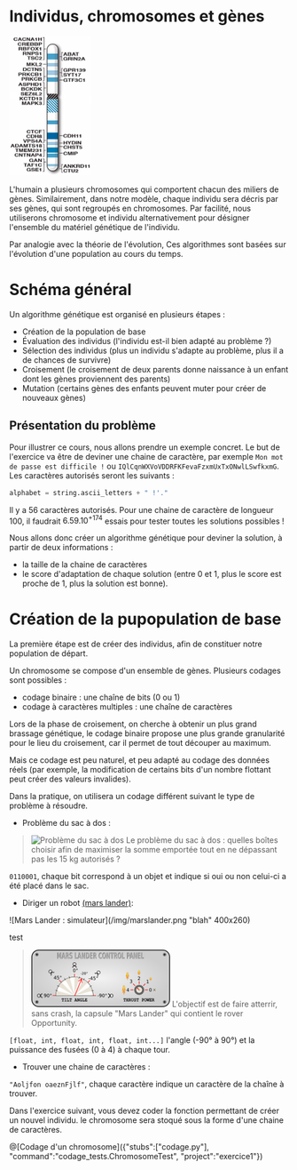 # Individus, chromosomes et gènes

![Gènes du chromosome 16 humain](/img/Human_chromosome_16_with_ASD_genes_from_IJMS-16-06464.png "Gènes du chromosome 16 humain")

L'humain a plusieurs chromosomes qui comportent chacun des miliers de gènes. Similairement, dans notre modèle, chaque individu sera décris par ses gènes, qui sont regroupés en chromosomes. Par facilité, nous utiliserons chromosome et individu alternativement pour désigner l'ensemble du matériel génétique de l'individu.

Par analogie avec la théorie de l'évolution, Ces algorithmes sont basées sur l'évolution d'une population au cours du temps.

# Schéma général

Un algorithme génétique est organisé en plusieurs étapes :
 * Création de la population de base
 * Évaluation des individus (l'individu est-il bien adapté au problème ?)
 * Sélection des individus (plus un individu s'adapte au problème, plus il a de chances de survivre)
 * Croisement (le croisement de deux parents donne naissance à un enfant dont les gènes proviennent des parents)
 * Mutation (certains gènes des enfants peuvent muter pour créer de nouveaux gènes)

## Présentation du problème
Pour illustrer ce cours, nous allons prendre un exemple concret.
Le but de l'exercice va être de deviner une chaine de caractère, par exemple `Mon mot de passe est difficile !` ou `IQlCqnWXVoVDDRFKFevaFzxmUxTxONwlLSwfkxmG`.
Les caractères autorisés seront les suivants :
```python
alphabet = string.ascii_letters + " !'."
```
Il y a 56 caractères autorisés. Pour une chaine de caractère de longueur 100, il faudrait $`6.59.10^{+174}`$ essais pour tester toutes les solutions possibles !

Nous allons donc créer un algorithme génétique pour deviner la solution, à partir de deux informations :
 * la taille de la chaine de caractères
 * le score d'adaptation de chaque solution (entre 0 et 1, plus le score est proche de 1, plus la solution est bonne).
 
# Création de la pupopulation de base

La première étape est de créer des individus, afin de constituer notre population de départ.

Un chromosome se compose d'un ensemble de gènes. Plusieurs codages sont possibles :
 * codage binaire : une chaîne de bits (0 ou 1)
 * codage à caractères multiples : une chaîne de caractères
 
Lors de la phase de croisement, on cherche à obtenir un plus grand brassage génétique, le codage binaire propose une plus grande granularité pour le lieu du croisement, car il permet de tout découper au maximum. 

Mais ce codage est peu naturel, et peu adapté au codage des données réels (par exemple, la modification de certains bits d'un nombre flottant peut créer des valeurs invalides).

Dans la pratique, on utilisera un codage différent suivant le type de problème à résoudre.

 * Problème du sac à dos :
 
> ![Problème du sac à dos](/img/Knapsack.svg "Problème du sac à dos")
> Le problème du sac à dos : quelles boîtes choisir afin de maximiser la somme emportée tout en ne dépassant pas les 15 kg autorisés ?
 
`0110001`, chaque bit correspond à un objet et indique si oui ou non celui-ci a été placé dans le sac.

 * Diriger un robot [(mars lander)](https://www.codingame.com/training/easy/mars-lander-episode-1):
 
![Mars Lander : simulateur](/img/marslander.png "blah" 400x260)

test

> 
> ![Mars Lander : console](/img/ControlPanel.png "Mars Lander : console")
> L'objectif est de faire atterrir, sans crash, la capsule "Mars Lander" qui contient le rover Opportunity.
 
`[float, int, float, int, float, int...]` l'angle (-90° à 90°) et la puissance des fusées (0 à 4) à chaque tour.

 * Trouver une chaine de caractères :

`"Aoljfon oaeznFjlf"`, chaque caractère indique un caractère de la chaîne à trouver.

Dans l'exercice suivant, vous devez coder la fonction permettant de créer un nouvel individu. le chromosome sera stoqué sous la forme d'une chaine de caractères.

@[Codage d'un chromosome]({"stubs":["codage.py"], "command":"codage_tests.ChromosomeTest", "project":"exercice1"})